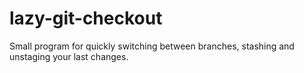 # lazy-git-checkout

Small program for quickly switching between branches, stashing and unstaging your last changes.

